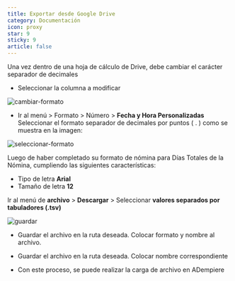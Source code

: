 ```yaml
---
title: Exportar desde Google Drive
category: Documentación
icon: proxy
star: 9
sticky: 9
article: false
---
```


Una vez dentro de una hoja de cálculo de Drive, debe  cambiar el carácter separador de decimales

- Seleccionar la columna a modificar

![cambiar-formato](https://i.imgur.com/MDMrqzY.png)

- Ir al menú > Formato > Número > **Fecha y Hora Personalizadas**  Seleccionar el formato separador de decimales por puntos ( . ) como se muestra en la imagen:

![seleccionar-formato](https://i.imgur.com/g5jezU1.png)

Luego de haber completado su formato de nómina para Días Totales de la Nómina, cumpliendo las siguientes características:
- Tipo de letra **Arial**
- Tamaño de letra **12**

Ir al menú de **archivo** > **Descargar** > Seleccionar **valores separados por tabuladores (.tsv)**

![guardar](https://i.imgur.com/gS2ymJY.png)

- Guardar el archivo en la ruta deseada. Colocar formato y nombre al archivo.

- Guardar el archivo en la ruta deseada. Colocar nombre correspondiente

- Con este proceso, se puede realizar la carga de archivo en ADempiere
